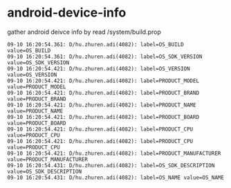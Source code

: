 android-device-info
===================

gather android deivce info by read /system/build.prop



	09-10 16:20:54.361: D/hu.zhuren.adi(4082): label=OS_BUILD value=OS_BUILD
	09-10 16:20:54.361: D/hu.zhuren.adi(4082): label=OS_SDK_VERSION value=OS_SDK_VERSION
	09-10 16:20:54.421: D/hu.zhuren.adi(4082): label=OS_VERSION value=OS_VERSION
	09-10 16:20:54.421: D/hu.zhuren.adi(4082): label=PRODUCT_MODEL value=PRODUCT_MODEL
	09-10 16:20:54.421: D/hu.zhuren.adi(4082): label=PRODUCT_BRAND value=PRODUCT_BRAND
	09-10 16:20:54.421: D/hu.zhuren.adi(4082): label=PRODUCT_NAME value=PRODUCT_NAME
	09-10 16:20:54.421: D/hu.zhuren.adi(4082): label=PRODUCT_BOARD value=PRODUCT_BOARD
	09-10 16:20:54.421: D/hu.zhuren.adi(4082): label=PRODUCT_CPU value=PRODUCT_CPU
	09-10 16:20:54.421: D/hu.zhuren.adi(4082): label=PRODUCT_CPU value=PRODUCT_CPU
	09-10 16:20:54.421: D/hu.zhuren.adi(4082): label=PRODUCT_MANUFACTURER value=PRODUCT_MANUFACTURER
	09-10 16:20:54.431: D/hu.zhuren.adi(4082): label=OS_SDK_DESCRIPTION value=OS_SDK_DESCRIPTION
	09-10 16:20:54.431: D/hu.zhuren.adi(4082): label=OS_NAME value=OS_NAME
	



